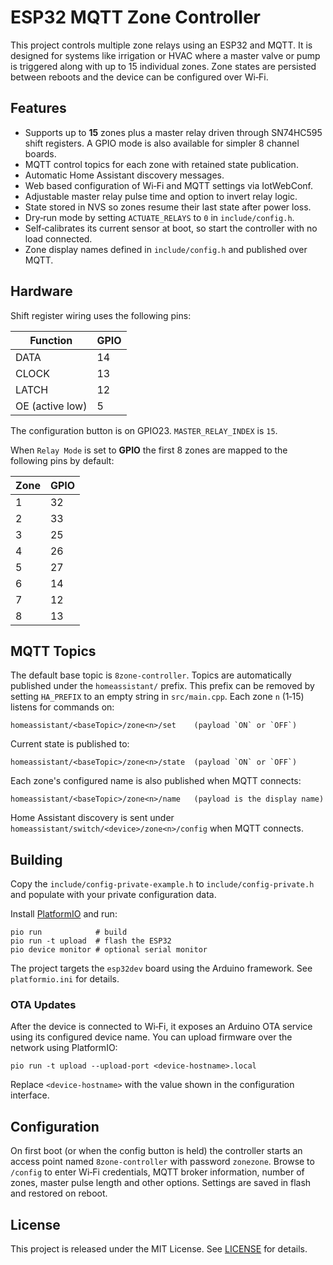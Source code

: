 # ESP32 MQTT Zone Controller

This project controls multiple zone relays using an ESP32 and MQTT. It is designed for systems like irrigation or HVAC where a master valve or pump is triggered along with up to 15 individual zones. Zone states are persisted between reboots and the device can be configured over Wi‑Fi.

## Features

- Supports up to **15** zones plus a master relay driven through SN74HC595 shift registers. A GPIO mode is also available for simpler 8 channel boards.
- MQTT control topics for each zone with retained state publication.
- Automatic Home Assistant discovery messages.
- Web based configuration of Wi‑Fi and MQTT settings via IotWebConf.
- Adjustable master relay pulse time and option to invert relay logic.
- State stored in NVS so zones resume their last state after power loss.
- Dry‑run mode by setting `ACTUATE_RELAYS` to `0` in `include/config.h`.
- Self‑calibrates its current sensor at boot, so start the controller with no load connected.
- Zone display names defined in `include/config.h` and published over MQTT.

## Hardware

Shift register wiring uses the following pins:

| Function | GPIO |
|---------|-----|
| DATA    | 14  |
| CLOCK   | 13  |
| LATCH   | 12  |
| OE (active low) | 5 |

The configuration button is on GPIO23. `MASTER_RELAY_INDEX` is `15`.

When `Relay Mode` is set to **GPIO** the first 8 zones are mapped to the
following pins by default:

| Zone | GPIO |
|-----|-----|
| 1 | 32 |
| 2 | 33 |
| 3 | 25 |
| 4 | 26 |
| 5 | 27 |
| 6 | 14 |
| 7 | 12 |
| 8 | 13 |

## MQTT Topics

The default base topic is `8zone-controller`. Topics are automatically published under the `homeassistant/` prefix. This prefix can be removed by setting `HA_PREFIX` to an empty string in `src/main.cpp`. Each zone `n` (1‑15) listens for commands on:

```
homeassistant/<baseTopic>/zone<n>/set    (payload `ON` or `OFF`)
```

Current state is published to:

```
homeassistant/<baseTopic>/zone<n>/state  (payload `ON` or `OFF`)
```

Each zone's configured name is also published when MQTT connects:

```
homeassistant/<baseTopic>/zone<n>/name   (payload is the display name)
```

Home Assistant discovery is sent under `homeassistant/switch/<device>/zone<n>/config` when MQTT connects.

## Building

Copy the `include/config-private-example.h` to `include/config-private.h` and populate with your private configuration data.

Install [PlatformIO](https://platformio.org) and run:

```
pio run            # build
pio run -t upload  # flash the ESP32
pio device monitor # optional serial monitor
```

The project targets the `esp32dev` board using the Arduino framework. See `platformio.ini` for details.

### OTA Updates

After the device is connected to Wi‑Fi, it exposes an Arduino OTA service using
its configured device name. You can upload firmware over the network using
PlatformIO:

```
pio run -t upload --upload-port <device-hostname>.local
```

Replace `<device-hostname>` with the value shown in the configuration interface.

## Configuration

On first boot (or when the config button is held) the controller starts an access point named `8zone-controller` with password `zonezone`. Browse to `/config` to enter Wi‑Fi credentials, MQTT broker information, number of zones, master pulse length and other options. Settings are saved in flash and restored on reboot.

## License

This project is released under the MIT License. See [LICENSE](LICENSE) for details.
